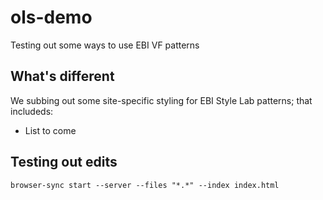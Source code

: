 # ols-demo
Testing out some ways to use EBI VF patterns

## What's different

We subbing out some site-specific styling for EBI Style Lab patterns; that includeds:

- List to come

## Testing out edits
`browser-sync start --server --files "*.*" --index index.html`
